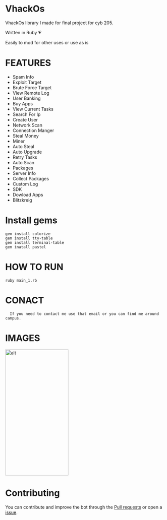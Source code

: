 # VhackOs
VhackOs library I made for final project for cyb 205. 
<p>Written in Ruby 💗 </p>
<p> Easily to mod for other uses or use as is</p>



# FEATURES
* Spam Info
* Exploit Target
* Brute Force Target
* View Remote Log
* User Banking
* Buy Apps
* View Current Tasks
* Search For Ip
* Create User
* Network Scan
* Connection Manger
* Steal Money
* Miner
* Auto Steal
* Auto Upgrade
* Retry Tasks
* Auto Scan
* Packages
* Server Info
* Collect Packages
* Custom Log
* SDK
* Dowload Apps
* Blitzkreig

# Install gems
```
gem install colorize
gem install tty-table
gem install terminal-table
gem inatall pastel

```
# HOW TO RUN
```
ruby main_1.rb
```

# CONACT
```
  If you need to contact me use that email or you can find me around campus.
```


# IMAGES
<img src="https://i.imgur.com/nvoYNlU.png?1" alt="alt" align="center" height="400" width="200" title="VhackOS cheat"/>

# Contributing
You can contribute and improve the bot through the [Pull requests](https://github.com/crazy-ace003/VhackOs/compare) or open a [issue](https://github.com/crazy-ace003/VhackOs/issues/new).
